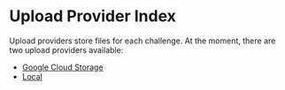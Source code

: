 # Upload Provider Index

Upload providers store files for each challenge. At the moment, there are two upload providers available:
* [Google Cloud Storage](gcs)
* [Local](local)
